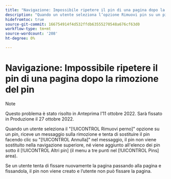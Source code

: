 ```yaml
---
title: "Navigazione: Impossibile ripetere il pin di una pagina dopo la rimozione del pin"
description: "Quando un utente seleziona l’opzione Rimuovi pin su un pin, riceve un messaggio sulla rimozione e tenta di sostituire il pin facendo clic su Annulla nel messaggio, il pin non viene sostituito nella navigazione superiore, né viene aggiunto all’elenco dei pin sotto l’area Altro (il menu a tre punti nei pin).Se un utente tenta di ripetere il pin andando sulla pagina e fissandolo, il pin non viene creato e il pin non viene creato, l'utente non può fissare la pagina."
hidefromtoc: true
source-git-commit: 166754914f4d532ffdb63555270548a676cf63d0
workflow-type: tm+mt
source-wordcount: '208'
ht-degree: 0%

---
```



# Navigazione: Impossibile ripetere il pin di una pagina dopo la rimozione del pin

>[!NOTE]
>
>Questo problema è stato risolto in Anteprima l’11 ottobre 2022. Sarà fissato in Produzione il 27 ottobre 2022.

Quando un utente seleziona il &quot;[!UICONTROL Rimuovi perno]&quot; opzione su un pin, riceve un messaggio sulla rimozione e tenta di sostituire il pin facendo clic su &quot;[!UICONTROL Annulla]&quot; nel messaggio, il pin non viene sostituito nella navigazione superiore, né viene aggiunto all&#39;elenco dei pin sotto il [!UICONTROL Altri pin] (il menu a tre punti nel [!UICONTROL Pins] area).

Se un utente tenta di fissare nuovamente la pagina passando alla pagina e fissandola, il pin non viene creato e l’utente non può fissare la pagina.


